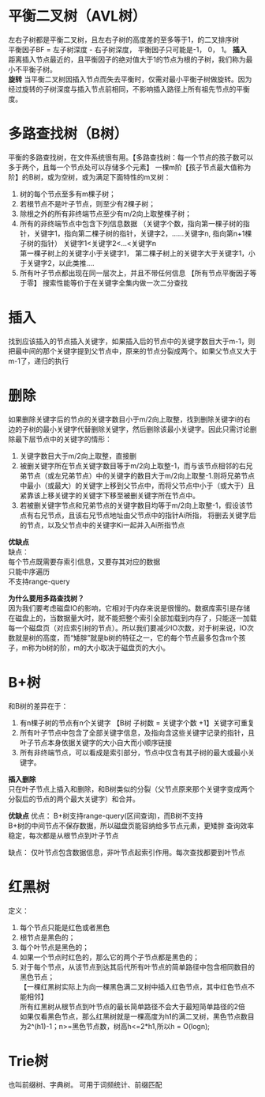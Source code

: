 # 平衡二叉树（AVL树）  
左右子树都是平衡二叉树，且左右子树的高度差的至多等于1，的二叉排序树  
平衡因子BF = 左子树深度 - 右子树深度， 平衡因子只可能是-1， 0， 1。 
**插入**  
距离插入节点最近的，且平衡因子的绝对值大于1的节点为根的子树，我们称为最小不平衡子树。   
**旋转** 
当平衡二叉树因插入节点而失去平衡时，仅需对最小平衡子树做旋转。因为经过旋转的子树深度与插入节点前相同，不影响插入路径上所有祖先节点的平衡度。

# 多路查找树（B树）  
平衡的多路查找树，在文件系统很有用。【多路查找树：每一个节点的孩子数可以多于两个，且每一个节点处可以存储多个元素】
一棵m阶【孩子节点最大值称为阶】的B树，或为空树，或为满足下面特性的m叉树：
1. 树的每个节点至多有m棵子树；
2. 若根节点不是叶子节点，则至少有2棵子树；
3. 除根之外的所有非终端节点至少有m/2向上取整棵子树；
4. 所有的非终端节点中包含下列信息数据
（关键字个数，指向第一棵子树的指针，关键字1，指向第二棵子树的指针，关键字2，......关键字n, 指向第n+1棵子树的指针）
  关键字1<关键字2<...<关键字n  
第一棵子树上的关键字小于关键字1， 第二棵子树上的关键字大于关键字1，小于关键字2，以此类推....
5. 所有叶子节点都出现在同一层次上，并且不带任何信息  【所有节点平衡因子等于零】
搜索性能等价于在关键字全集内做一次二分查找  

# 插入  
找到应该插入的节点插入关键字，如果插入后的节点中的关键字数目大于m-1，则把最中间的那个关键字提到父节点中，原来的节点分裂成两个。如果父节点又大于m-1了，递归的执行

# 删除  
如果删除关键字后的节点的关键字数目小于m/2向上取整，找到删除关键字i的右边的子树的最小关键字代替删除关键字，然后删除该最小关键字。因此只需讨论删除最下层节点中的关键字的情形：  
1. 关键字数目大于m/2向上取整，直接删  
2. 被删关键字所在节点关键字数目等于m/2向上取整-1，而与该节点相邻的右兄弟节点（或左兄弟节点）中的关键字的数目大于m/2向上取整-1.则将兄弟节点中最小（或最大）的关键字上移到父节点中，而将父节点中小于（或大于）且紧靠该上移关键字的关键字下移至被删关键字所在节点中。  
3. 若被删关键字节点和兄弟节点的关键字数目均等于m/2向上取整-1，假设该节点有右兄节点，且该右兄节点地址由父节点中的指针Ai所指， 将删去关键字后的节点，以及父节点中的关键字Ki一起并入Ai所指节点   


**优缺点**  
缺点：  
每个节点既需要存索引信息，又要存其对应的数据  
只能中序遍历  
不支持range-query  


**为什么要用多路查找树？**  
因为我们要考虑磁盘IO的影响，它相对于内存来说是很慢的。数据库索引是存储在磁盘上的，当数据量大时，就不能把整个索引全部加载到内存了，只能逐一加载每一个磁盘页（对应索引树的节点）。所以我们要减少IO次数，对于树来说，IO次数就是树的高度，而“矮胖”就是b树的特征之一，它的每个节点最多包含m个孩子，m称为b树的阶，m的大小取决于磁盘页的大小。

# B+树  
和B树的差异在于：
1. 有n棵子树的节点有n个关键字 【B树 子树数 = 关键字个数 +1】关键字可重复
2. 所有叶子节点中包含了全部关键字信息，及指向含这些关键字记录的指针，且叶子节点本身依据关键字的大小自大而小顺序链接  
3. 所有非终端节点，可以看成是索引部分，节点中仅含有其子树的最大或最小关键字。

**插入删除**  
只在叶子节点上插入和删除，和B树类似的分裂（父节点原来那个关键字变成两个分裂后的节点的两个最大关键字）和合并。  

**优缺点** 
优点： 
B+树支持range-query(区间查询)，而B树不支持  
B+树的中间节点不保存数据，所以磁盘页能容纳给多节点元素，更矮胖
查询效率稳定，每次都是从根节点到叶子节点  

缺点： 
仅叶节点包含数据信息，非叶节点起索引作用。每次查找都要到叶节点  

# 红黑树  
定义：
1. 每个节点只能是红色或者黑色
2. 根节点是黑色的；
3. 每个叶节点是黑色的；
4. 如果一个节点时红色的，那么它的两个子节点都是黑色的；
5. 对于每个节点，从该节点到达其后代所有叶节点的简单路径中包含相同数目的黑色节点；  
【一棵红黑树实际上为向一棵黑色满二叉树中插入红色节点，其中红色节点不能相邻】  
所有红黑树从根节点到叶节点的最长简单路径不会大于最短简单路径的2倍  
如果仅看黑色节点，那么红黑树就是一棵高度为h1的满二叉树，黑色节点数目为2^(h1)-1；n>=黑色节点数，树高h<=2*h1,所以h = O(logn);  

# Trie树
也叫前缀树、字典树。  可用于词频统计、前缀匹配  

